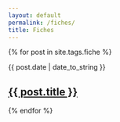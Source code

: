 ```yaml
---
layout: default
permalink: /fiches/
title: Fiches
---
```


 {% for post in site.tags.fiche %}
  <article>
  <div class="date"><time datetime="{{ post.date | date: "%Y-%m-%d" }}">{{ post.date | date_to_string }}</time></div>
    <h2>
        <a href="{{ post.url }}">{{ post.title }}</a>
    </h2>

  </article>
{% endfor %}
